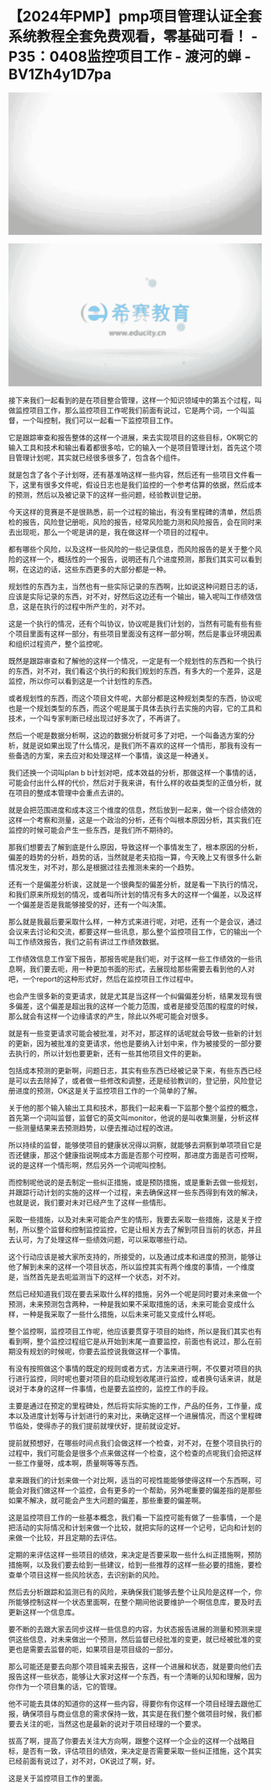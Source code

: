 # 【2024年PMP】pmp项目管理认证全套系统教程全套免费观看，零基础可看！ - P35：0408监控项目工作 - 渡河的蝉 - BV1Zh4y1D7pa

![](img/2c9bf49ba7a74cbeb6a14593846783c3_0.png)

![](img/2c9bf49ba7a74cbeb6a14593846783c3_1.png)

接下来我们一起看到的是在项目整合管理，这样一个知识领域中的第五个过程，叫做监控项目工作，那么监控项目工作呢我们前面有说过，它是两个词，一个叫监督，一个叫控制，我们可以一起看一下监控项目工作。

它是跟踪审查和报告整体的这样一个进展，来去实现项目的这些目标，OK啊它的输入工具和技术和输出看着都很多哈，它的输入一个是项目管理计划，首先这个项目管理计划呢，其实就已经很多很多了，包含各个组件。

就是包含了各个子计划呀，还有基准呐这样一些内容，然后还有一些项目文件看一下，这里有很多文件呢，假设日志也是我们监控的一个参考估算的依据，然后成本的预测，然后以及被记录下的这样一些问题，经验教训登记册。

今天这样的竞赛是不是很熟悉，前一个过程的输出，有没有里程碑的清单，然后质检的报告，风险登记册呃，风险的报告，经常风险能力测和风险报告，会在同时来去出现呃，那么一个呢是讲的是，我在做这样一个项目的过程中。

都有哪些个风险，以及这样一些风险的一些记录信息，而风险报告的是关于整个风险的这样一个，概括性的一个报告，说明还有几个进度预测，那我们其实可以看到啊，在这边的话，这些东西更多的大部分都是一种。

规划性的东西为主，当然也有一些实际记录的东西啊，比如说这种问题日志的话，应该是实际记录的东西，对不对，好然后这边还有一个输出，输入呢叫工作绩效信息，这是在执行的过程中所产生的，对不对。

这是一个执行的情况，还有个叫协议，协议呢是我们计划的，当然有可能有些有些个项目里面有这样一部分，有些项目里面没有这样一部分啊，然后是事业环境因素和组织过程资产，整个监控呢。

既然是跟踪审查和了解他的这样一个情况，一定是有一个规划性的东西和一个执行的东西，对不对，我们看这个执行的和我们规划的东西，有多大的一个差异，这是监控，所以你可以看到这是一个计划性的东西。

或者规划性的东西，而这个项目文件呢，大部分都是这种规划类型的东西，协议呢也是一个规划类型的东西，而这个呢是属于具体去执行去实施的内容，它的工具和技术，一个叫专家判断已经出现过好多次了，不再讲了。

然后一个呢是数据分析啊，这边的数据分析就可多了对吧，一个叫备选方案的分析，就是说如果出现了什么情况，是我们所不喜欢的这样一个情形，那我有没有一些备选的方案，来去应对和处理这样一个事情，诶这是一种通关。

我们还换一个词叫plan b b计划对吧，成本效益的分析，那做这样一个事情的话，可能会付出什么样的代价，然后对于我来讲，有什么样的收益类型的正值分析，就在项目的整成本管理中会重点去讲的。

就是会把范围进度和成本这三个维度的信息，然后放到一起来，做一个综合绩效的这样一个考察和测量，这是一个政治的分析，还有个叫根本原因分析，其实我们在监控的时候可能会产生一些东西，是我们所不期待的。

那我们想要去了解到底是什么原因，导致这样一个事情发生了，根本原因的分析，偏差的趋势的分析，趋势的话，当然就是老夫掐指一算，今天晚上又有很多什么新情况发生，对不对，那么是根据过往去推测未来的一个趋势。

还有一个是偏差分析诶，这就是一个很典型的偏差分析，就是看一下执行的情况，和我们原来所规划的情况，或者叫所计划的情况有多大的这样一个偏差，以及这样一个偏差是否是我能够接受的好，还有一个叫决策。

那么就是我最后要采取什么样，一种方式来进行呢，对吧，还有一个是会议，通过会议来去讨论和交流，都要这样一些讯息，那么整个监控项目工作，它的输出一个叫工作绩效报告，我们之前有讲过工作绩效数据。

工作绩效信息工作室下报告，那报告呢是我们呃，对于这样一些工作绩效的一些讯息啊，我们要去呃，用一种更加书面的形式，去展现给那些需要去看到他的人对吧，一个report的这种形式好，然后在监控项目工作过程中。

也会产生很多新的变更请求，就是尤其是当这样一个纠偏偏差分析，结果发现有很多偏差，这个偏差是超出我的这样一个能力范围，或者是接受范围的程度的时候，那么就会有这样一个边缘请求的产生，除此以外呢可能会对很多。

就是有一些变更请求可能会被批准，对不对，那这样的话呢就会导致一些新的计划的更新，因为被批准的变更请求，他也是要纳入计划中来，作为被接受的一部分要去执行的，所以计划也要更新，还有一些其他项目文件的更新。

包括成本预测的更新啊，问题日志，其实有些东西已经被记录下来，有些东西已经是可以去去除掉了，或者做一些修改和调整，还是经验教训的，登记册，风险登记册进度的预测，OK这是关于监控项目工作的一个简单的了解。

关于他的那个输入输出工具和技术，那我们一起来看一下监那个整个监控的概念，首先第一个词叫监督，监督它的英文叫monitor，他说的是叫收集测量，分析这样一些测量结果来去预测趋势，以便去推动过程的改进。

所以持续的监督，能够使项目的健康状况得以洞察，就能够去洞察到单项项目它是否还健康，那这个健康指说啊成本方面是否那个可控啊，那进度方面是否可控啊，说的是这样一个情形啊，然后另外一个词呢叫控制。

而控制呢他说的是去制定一些纠正措施，或是预防措施，或是重新去做一些规划，并跟踪行动计划的实施的这样一个过程，来去确保这样一些东西得到有效的解决，也就是说，我们要对未对已经产生了这样一些情形。

采取一些措施，以及对未来可能会产生的情形，我要去采取一些措施，这是关于控制，所以整个监督和控制监控监控，它是让相关方去了解到项目当前的状态，并且去认可，为了处理这样一些绩效问题，可以采取哪些行动。

这个行动应该是被大家所支持的，所接受的，以及通过成本和进度的预测，能够让他了解到未来的这样一个项目状态，所以监控其实有两个维度的事情，一个维度是，当然首先是去呃监测当下的这样一个状态，对不对。

然后已经知道我们现在要去采取什么样的措施，另外一个呢是同时要对未来做一个预测，未来预测包含两种，一种是我如果不采取措施的话，未来可能会变成什么样，一种是我采取了一些什么措施，以后未来可能又变成什么样呃。

整个监控啊，监控项目工作呢，他应该要贯穿于项目的始终，所以是我们其实也有看到啊，整个监控过程组它是从开始到末尾一直要监控，前面也有说过，那么在前期没有规划的时候呢，你要去监控说我做这样一个事情。

有没有按照做这个事情的既定的规则或者方式，方法来进行啊，不仅要对项目的执行进行监控，同时呢也要对项目的启动规划收尾进行监控，或者换句话来讲，就是说对于本身的这样一件事情，也是要去监控的，监控工作的手段。

主要是通过在预定的里程碑处，然后将实际实施的工作，产品的任务，工作量，成本以及进度计划等与计划进行的来对比，来确定这样一个进展情况，而这个里程碑节临处，使得赤子的我们提前就埋伏好，提前就设定好。

提前就预想好，在哪些时间点我们会做这样一个检查，对不对，在整个项目执行的过程中，我们可能会是很多个点来做这样一个检查，这个检查的点呢我们会把这样一些工作量呀，成本啊，质量啊等等东西。

拿来跟我们的计划来做一个对比啊，适当的可视性能能够使得这样一个东西啊，可能会对我们做这样一个监控，会有更多的一个帮助，另外呢重要的偏差指的是那些如果不解决，就可能会产生大问题的偏差，那些重要的偏差啊。

这是监控项目工作的一些基本概念，我们看一下监控可能有做了一些事情，一个是把活动的实际情况和计划来做一个比较，就把实际的这样一个记号，记向和计划的来做一个比较，并且定期的去评估。

定期的来评估这样一些项目的绩效，来决定是否要采取一些什么纠正措施啊，预防措施啊，以及我们要去给到一些建议，给到一些推荐的这样一些必要的措施，要检查单个项目这样一些风险状态，去识别新的风险。

然后去分析跟踪和监测已有的风险，来确保我们能够去整个让风险是这样一个，你所能够控制这样一个状态里面啊，在整个期间他说要维护一个啊信息库，要及时去更新这样一个信息库。

要不断的去跟大家去同步这样一些信息的内容，为状态报告进展的测量和预测来提供这些信息，对未来做出一个预测，然后监督已经批准的变更，就已经被批准的变更也是需要去监督的呃，如果项目是项目级的一部分。

那么可能还是要去向那个项目城来去报告，这样一个进展和状态，就是要向他们去报告这样一些状态，能够让大家对这样一个东西，有一个清晰的认知和理解，因为你作为一个项目集的话，它的管理。

他不可能去具体的知道你的这样一些内容，得要你有你这样一个项目经理去跟他汇报，确保项目与商业信息的需求保持一致，其实是在我们整个做项目时候，我们都要去关注的呃，当然这也是最新的说对于项目经理的一个要求。

拔高了啊，提高了你要去关注大方向啊，跟整个这样一个企业的这样一个战略目标，是否有一致，评估项目的绩效，来决定是否需要采取一些纠正措施，这个其实已经前面有说过了，对不对，OK说过了啊，好。

这是关于监控项目工作的里面。